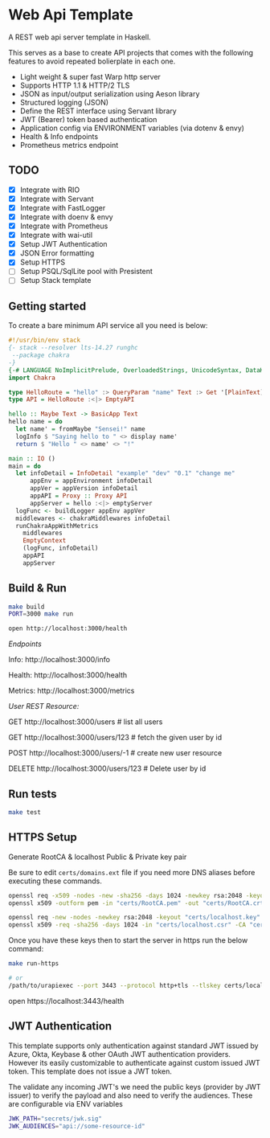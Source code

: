 # Web Api Template

A REST web api server template in Haskell.

This serves as a base to create API projects that comes with the following features to avoid repeated bolierplate in each one.

- Light weight & super fast Warp http server
- Supports HTTP 1.1 & HTTP/2 TLS
- JSON as input/output serialization using Aeson library
- Structured logging (JSON)
- Define the REST interface using Servant library
- JWT (Bearer) token based authentication
- Application config via ENVIRONMENT variables (via dotenv & envy)
- Health & Info endpoints
- Prometheus metrics endpoint

## TODO

- [x] Integrate with RIO
- [x] Integrate with Servant
- [x] Integrate with FastLogger
- [x] Integrate with doenv & envy
- [x] Integrate with Prometheus
- [x] Integrate with wai-util
- [x] Setup JWT Authentication
- [x] JSON Error formatting
- [x] Setup HTTPS
- [ ] Setup PSQL/SqlLite pool with Presistent
- [ ] Setup Stack template

## Getting started

To create a bare minimum API service all you need is below:

```haskell
#!/usr/bin/env stack
{- stack --resolver lts-14.27 runghc
 --package chakra
-}
{-# LANGUAGE NoImplicitPrelude, OverloadedStrings, UnicodeSyntax, DataKinds, TypeOperators #-}
import Chakra

type HelloRoute = "hello" :> QueryParam "name" Text :> Get '[PlainText] Text
type API = HelloRoute :<|> EmptyAPI

hello :: Maybe Text -> BasicApp Text
hello name = do
  let name' = fromMaybe "Sensei!" name
  logInfo $ "Saying hello to " <> display name'
  return $ "Hello " <> name' <> "!"

main :: IO ()
main = do
  let infoDetail = InfoDetail "example" "dev" "0.1" "change me"
      appEnv = appEnvironment infoDetail
      appVer = appVersion infoDetail
      appAPI = Proxy :: Proxy API
      appServer = hello :<|> emptyServer
  logFunc <- buildLogger appEnv appVer
  middlewares <- chakraMiddlewares infoDetail
  runChakraAppWithMetrics
    middlewares
    EmptyContext
    (logFunc, infoDetail)
    appAPI
    appServer
```

## Build & Run

```bash
make build
PORT=3000 make run

open http://localhost:3000/health
```

_Endpoints_

Info: http://localhost:3000/info

Health: http://localhost:3000/health

Metrics: http://localhost:3000/metrics

_User REST Resource:_

GET http://localhost:3000/users        # list all users

GET http://localhost:3000/users/123    # fetch the given user by id

POST http://localhost:3000/users/-1    # create new user resource

DELETE http://localhost:3000/users/123 # Delete user by id

## Run tests

```bash
make test
```

## HTTPS Setup

Generate RootCA & localhost Public & Private key pair

Be sure to edit `certs/domains.ext` file if you need more DNS aliases before executing these commands.

```bash
openssl req -x509 -nodes -new -sha256 -days 1024 -newkey rsa:2048 -keyout "certs/RootCA.key" -out "certs/RootCA.pem" -subj "/C=US/CN=Localhost-Root-CA"
openssl x509 -outform pem -in "certs/RootCA.pem" -out "certs/RootCA.crt"

openssl req -new -nodes -newkey rsa:2048 -keyout "certs/localhost.key" -out "certs/localhost.csr" -subj "/C=US/ST=NoWhere/L=NoWhere/O=Localhost-Certificates/CN=localhost.local"
openssl x509 -req -sha256 -days 1024 -in "certs/localhost.csr" -CA "certs/RootCA.pem" -CAkey "certs/RootCA.key" -CAcreateserial -extfile "certs/domains.ext" -out "certs/localhost.crt"
```

Once you have these keys then to start the server in https run the below command:

```bash
make run-https

# or
/path/to/urapiexec --port 3443 --protocol http+tls --tlskey certs/localhost.key --tlscert certs/localhost.crt
```

open https://localhost:3443/health

## JWT Authentication

This template supports only authentication against standard JWT issued by Azure, Okta, Keybase & other OAuth JWT authentication providers.
However its easily customizable to authenticate against custom issued JWT token. This template does not issue a JWT token.

The validate any incoming JWT's we need the public keys (provider by JWT issuer) to verify the payload and also need to verify the audiences. 
These are configurable via ENV variables

```bash
JWK_PATH="secrets/jwk.sig"
JWK_AUDIENCES="api://some-resource-id"
```

